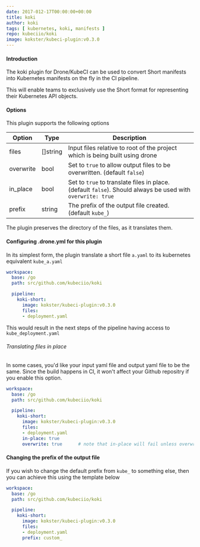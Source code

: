 ```yaml
---
date: 2017-012-17T00:00:00+00:00
title: koki
author: koki
tags: [ kubernetes, koki, manifests ]
repo: kubeciio/koki
image: kokster/kubeci-plugin:v0.3.0
---
```


#### Introduction

The koki plugin for Drone/KubeCI can be used to convert Short manifests into Kubernetes manifests on the fly in the CI pipeline. 

This will enable teams to exclusively use the Short format for representing their Kubernetes API objects.

#### Options

This plugin supports the following options

| Option | Type | Description | 
|--------|------|-------------|
| files  | []string | Input files relative to root of the project which is being built using drone |
| overwrite | bool | Set to `true` to allow output files to be overwritten. (default `false`) |
| in_place | bool | Set to `true` to translate files in place. (default `false`). Should always be used with `overwrite: true` |
| prefix | string | The prefix of the output file created. (default `kube_`) |

The plugin preserves the directory of the files, as it translates them. 

#### Configuring .drone.yml for this plugin

In its simplest form, the plugin translate a short file `a.yaml` to its kubernetes equivalent `kube_a.yaml`

```yaml
workspace:
  base: /go
  path: src/github.com/kubeciio/koki

  pipeline:
    koki-short:
      image: kokster/kubeci-plugin:v0.3.0
      files:
      - deployment.yaml
```

This would result in the next steps of the pipeline having access to `kube_deployment.yaml`

###### Translating files in place

In some cases, you'd like your input yaml file and output yaml file to be the same. Since the build happens in CI, it won't affect your Github repositry if you enable this option.

```yaml
workspace:
  base: /go
  path: src/github.com/kubeciio/koki

  pipeline:
    koki-short:
      image: kokster/kubeci-plugin:v0.3.0
      files:
      - deployment.yaml
      in-place: true
      overwrite: true      # note that in-place will fail unless overwrite is set to true
```

#### Changing the prefix of the output file

If you wish to change the default prefix from `kube_` to something else, then you can achieve this using the template below

```yaml
workspace:
  base: /go
  path: src/github.com/kubeciio/koki

  pipeline:
    koki-short:
      image: kokster/kubeci-plugin:v0.3.0
      files:
      - deployment.yaml
      prefix: custom_
``` 
